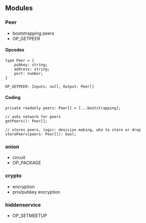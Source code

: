 ## Modules

### Peer

-   bootstrapping peers
-   OP_GETPEER

#### Opcodes

```
type Peer = {
	pubkey: string;
	address: string;
	port: number;
}

OP_GETPEER: Inputs: null, Output: Peer[]
```

#### Coding

```
private readonly peers: Peer[] = [...bootstrapping];

// asks network for peers
getPeers(): Peer[];

// stores peers, logic: desicion making, who to store or drop
storePeers(peers: Peer[]): bool;
```

### onion

-   circuit
-   OP_PACKAGE

### crypto

-   encryption
-   priv/pubkey encryption

### hiddenservice

-   OP_SETMEETUP
